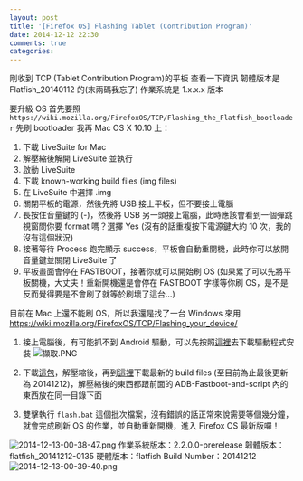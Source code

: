 ```yaml
---
layout: post
title: '[Firefox OS] Flashing Tablet (Contribution Program)'
date: 2014-12-12 22:30
comments: true
categories: 
---
```


剛收到 TCP (Tablet Contribution Program)的平板
查看一下資訊
韌體版本是 Flatfish_20140112 的(末兩碼我忘了)
作業系統是 1.x.x.x 版本
<!--more-->
要升級 OS 
首先要照 `https://wiki.mozilla.org/FirefoxOS/TCP/Flashing_the_Flatfish_bootloader` 先刷 bootloader
我再 Mac OS X 10.10 上：
1. 下載 LiveSuite for Mac
2. 解壓縮後解開 LiveSuite 並執行
3. 啟動 LiveSuite
4. 下載  known-working build files (img files)
5. 在 LiveSuite 中選擇 .img
6. 關閉平板的電源，然後先將 USB 接上平板，但不要接上電腦
7. 長按住音量鍵的 (-)，然後將 USB 另一頭接上電腦，此時應該會看到一個彈跳視窗問你要 format 嗎？選擇 Yes
	 (沒有的話重複按下電源鍵大約 10 次，我的沒有這個狀況)
8. 接著等待 Process 跑完顯示 success，平板會自動重開機，此時你可以放開音量鍵並關閉 LiveSuite 了
9. 平板畫面會停在 FASTBOOT，接著你就可以開始刷 OS
(如果累了可以先將平板關機，大丈夫！重新開機還是會停在 FASTBOOT 字樣等你刷 OS，是不是反而覺得要是不會刷了就等於刷壞了這台...)

目前在 Mac 上還不能刷 OS，所以我還是找了一台 Windows 來用
https://wiki.mozilla.org/FirefoxOS/TCP/Flashing_your_device/
1. 接上電腦後，有可能抓不到 Android 驅動，可以先按照[這裡](https://wiki.mozilla.org/FirefoxOS/TCP/Installing_USB_Drivers_on_Windows)去下載驅動程式安裝
![擷取.PNG](http://user-image.logdown.io/user/3330/blog/3407/post/245944/o3msQWzS3K6bNjS2KWPA_%E6%93%B7%E5%8F%96.PNG)

2. 下載[這包](http://test1.manichord.com/moz-tcp/ADB-Fastboot-and-Scripts.zip)，解壓縮後，再到[這裡](https://www.dropbox.com/sh/b2py1btcwstqldl/AABblbq_csa1IHQwdvLdfptTa)下載最新的 build files (至目前為止最後更新為 20141212)，解壓縮後的東西都跟前面的 ADB-Fastboot-and-script 內的東西放在同一目錄下面
3. 雙擊執行 `flash.bat` 這個批次檔案，沒有錯誤的話正常來說需要等個幾分鐘，就會完成刷新 OS 的作業，並自動重新開機，進入 Firefox OS 最新版囉！

![2014-12-13-00-38-47.png](http://user-image.logdown.io/user/3330/blog/3407/post/245944/pAx0wFGaSVmMQYDR3BaS_2014-12-13-00-38-47.png)
作業系統版本：2.2.0.0-prerelease
韌體版本：flatfish_20141212-0135
硬體版本：flatfish
Build Number：20141212
![2014-12-13-00-39-40.png](http://user-image.logdown.io/user/3330/blog/3407/post/245944/XArOQ5gGT92yFRIUiDNV_2014-12-13-00-39-40.png)
